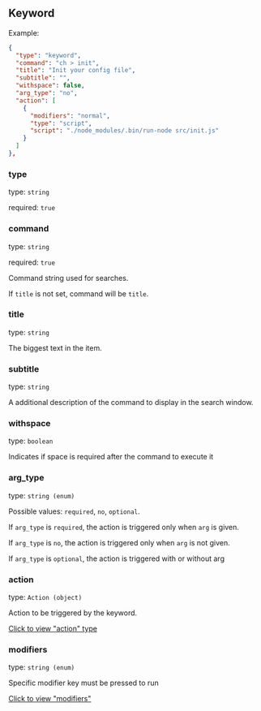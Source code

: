 ## Keyword

Example:

```json
{
  "type": "keyword",
  "command": "ch > init",
  "title": "Init your config file",
  "subtitle": "",
  "withspace": false,
  "arg_type": "no",
  "action": [
    {
      "modifiers": "normal",
      "type": "script",
      "script": "./node_modules/.bin/run-node src/init.js"
    }
  ]
},
```

### type

type: `string`

required: `true`

### command

type: `string`

required: `true`

Command string used for searches.

If `title` is not set, command will be `title`.

### title

type: `string`

The biggest text in the item.

### subtitle

type: `string`

A additional description of the command to display in the search window.

### withspace

type: `boolean`

Indicates if space is required after the command to execute it

### arg_type

type: `string (enum)`

Possible values: `required`, `no`, `optional`.

If `arg_type` is `required`, the action is triggered only when `arg` is given.

If `arg_type` is `no`, the action is triggered only when `arg` is not given.

If `arg_type` is `optional`, the action is triggered with or without arg

### action

type: `Action (object)`

Action to be triggered by the keyword.

[Click to view "action" type](./documents/action-description.md)

### modifiers

type: `string (enum)`

Specific modifier key must be pressed to run

[Click to view "modifiers"](./documents/modifiers-description.md)